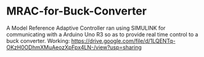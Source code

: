 # MRAC-for-Buck-Converter
A Model Reference Adaptive Controller ran using SIMULINK for communicating with a Arduino Uno R3 so as to provide real time control to a buck converter.
Working: https://drive.google.com/file/d/1LQENTq-OKzH0ODhmXMuAeozXpFpx4LN-/view?usp=sharing
